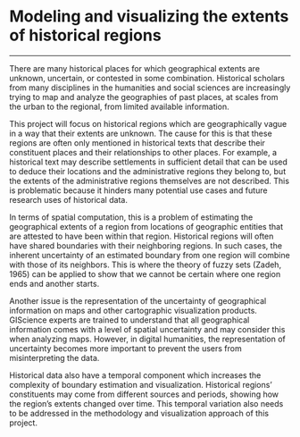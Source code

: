 # Modeling and visualizing the extents of historical regions

---
There are many historical places for which geographical extents are unknown, uncertain, or contested in some combination. Historical scholars from many disciplines in the humanities and social sciences are increasingly trying to map and analyze the geographies of past places, at scales from the urban to the regional, from limited available information. 

This project will focus on historical regions which are geographically vague in a way that their extents are unknown. The cause for this is that these regions are often only mentioned in historical texts that describe their constituent places and their relationships to other places. For example, a historical text may describe settlements in sufficient detail that can be used to deduce their locations and the administrative regions they belong to, but the extents of the administrative regions themselves are not described. This is problematic because it hinders many potential use cases and future research uses of historical data. 

In terms of spatial computation, this is a problem of estimating the geographical extents of a region from locations of geographic entities that are attested to have been within that region. Historical regions will often have shared boundaries with their neighboring regions. In such cases, the inherent uncertainty of an estimated boundary from one region will combine with those of its neighbors. This is where the theory of fuzzy sets (Zadeh, 1965) can be applied to show that we cannot be certain where one region ends and another starts. 

Another issue is the representation of the uncertainty of geographical information on maps and other cartographic visualization products. GIScience experts are trained to understand that all geographical information comes with a level of spatial uncertainty and may consider this when analyzing maps. However, in digital humanities, the representation of uncertainty becomes more important to prevent the users from misinterpreting the data. 

Historical data also have a temporal component which increases the complexity of boundary estimation and visualization. Historical regions’ constituents may come from different sources and periods, showing how the region’s extents changed over time. This temporal variation also needs to be addressed in the methodology and visualization approach of this project. 
